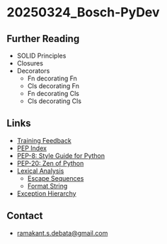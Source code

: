 # 20250324_Bosch-PyDev

## Further Reading
* SOLID Principles
* Closures
* Decorators
    * Fn decorating Fn
    * Cls decorating Fn
    * Fn decorating Cls
    * Cls decorating Cls

## Links
* [Training Feedback](https://docs.google.com/forms/d/e/1FAIpQLSesxCL6B2m53ZhMaO37v3W5Mqq4eauNhXQktfjVpSo6V1Cplw/viewform?usp=sharing)
* [PEP Index](https://peps.python.org/)
* [PEP-8: Style Guide for Python](https://peps.python.org/pep-0008/)
* [PEP-20: Zen of Python](https://peps.python.org/pep-0020/)
* [Lexical Analysis](https://docs.python.org/3/reference/lexical_analysis.html#lexical-analysis)
    * [Escape Sequences](https://docs.python.org/3/reference/lexical_analysis.html#escape-sequences)
    * [Format String](https://docs.python.org/3/library/string.html#format-string-syntax)
* [Exception Hierarchy](https://docs.python.org/3/library/exceptions.html#exception-hierarchy)

## Contact
* ramakant.s.debata@gmail.com